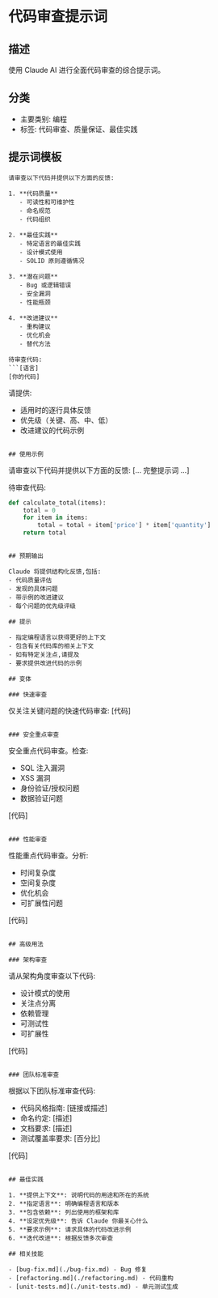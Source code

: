 # 代码审查提示词

## 描述
使用 Claude AI 进行全面代码审查的综合提示词。

## 分类
- 主要类别: 编程
- 标签: 代码审查、质量保证、最佳实践

## 提示词模板

```
请审查以下代码并提供以下方面的反馈:

1. **代码质量**
   - 可读性和可维护性
   - 命名规范
   - 代码组织

2. **最佳实践**
   - 特定语言的最佳实践
   - 设计模式使用
   - SOLID 原则遵循情况

3. **潜在问题**
   - Bug 或逻辑错误
   - 安全漏洞
   - 性能瓶颈

4. **改进建议**
   - 重构建议
   - 优化机会
   - 替代方法

待审查代码:
```[语言]
[你的代码]
```

请提供:
- 适用时的逐行具体反馈
- 优先级（关键、高、中、低）
- 改进建议的代码示例
```

## 使用示例

```
请审查以下代码并提供以下方面的反馈:
[... 完整提示词 ...]

待审查代码:
```python
def calculate_total(items):
    total = 0
    for item in items:
        total = total + item['price'] * item['quantity']
    return total
```
```

## 预期输出

Claude 将提供结构化反馈,包括:
- 代码质量评估
- 发现的具体问题
- 带示例的改进建议
- 每个问题的优先级评级

## 提示

- 指定编程语言以获得更好的上下文
- 包含有关代码库的相关上下文
- 如有特定关注点,请提及
- 要求提供改进代码的示例

## 变体

### 快速审查
```
仅关注关键问题的快速代码审查:
[代码]
```

### 安全重点审查
```
安全重点代码审查。检查:
- SQL 注入漏洞
- XSS 漏洞
- 身份验证/授权问题
- 数据验证问题

[代码]
```

### 性能审查
```
性能重点代码审查。分析:
- 时间复杂度
- 空间复杂度
- 优化机会
- 可扩展性问题

[代码]
```

## 高级用法

### 架构审查
```
请从架构角度审查以下代码:
- 设计模式的使用
- 关注点分离
- 依赖管理
- 可测试性
- 可扩展性

[代码]
```

### 团队标准审查
```
根据以下团队标准审查代码:
- 代码风格指南: [链接或描述]
- 命名约定: [描述]
- 文档要求: [描述]
- 测试覆盖率要求: [百分比]

[代码]
```

## 最佳实践

1. **提供上下文**: 说明代码的用途和所在的系统
2. **指定语言**: 明确编程语言和版本
3. **包含依赖**: 列出使用的框架和库
4. **设定优先级**: 告诉 Claude 你最关心什么
5. **要求示例**: 请求具体的代码改进示例
6. **迭代改进**: 根据反馈多次审查

## 相关技能

- [bug-fix.md](./bug-fix.md) - Bug 修复
- [refactoring.md](./refactoring.md) - 代码重构
- [unit-tests.md](./unit-tests.md) - 单元测试生成

